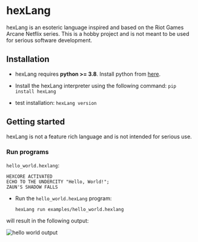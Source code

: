 # hexLang

hexLang is an esoteric language inspired and based on the Riot Games Arcane Netflix series. This is a hobby project and is not meant to be used for serious software development.

## Installation

- hexLang requires **python >= 3.8**. Install python from [here](https://www.python.org/downloads/).
- Install the hexLang interpreter using the following command:
  `pip install hexLang`

- test installation: `hexLang version`

## Getting started

hexLang is not a feature rich language and is not intended for serious use.

### Run programs

`hello_world.hexlang`:

```
HEXCORE ACTIVATED
ECHO TO THE UNDERCITY "Hello, World!";
ZAUN'S SHADOW FALLS
```

- Run the `hello_world.hexLang` program:

  `hexLang run examples/hello_world.hexlang`

will result in the following output:

![hello world output](./imgs/hello-out.png)
